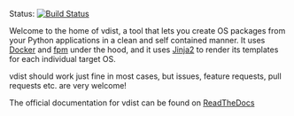 Status:  [![Build Status](https://travis-ci.org/dante-signal31/vdist.svg?branch=staging)](https://travis-ci.org/dante-signal31/vdist)

Welcome to the home of vdist, a tool that lets you create OS packages from your Python applications in a clean and self contained manner. It uses [Docker](https://www.docker.com/) and [fpm](https://github.com/jordansissel/fpm) under the hood, and it uses [Jinja2](http://jinja.pocoo.org/docs/dev/) to render its templates for each individual target OS.

vdist should work just fine in most cases, but issues, feature requests, pull requests etc. are very welcome!

The official documentation for vdist can be found on [ReadTheDocs](http://vdistdocs.readthedocs.io/en/latest/)
